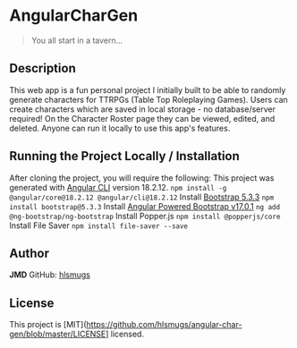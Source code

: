 # AngularCharGen
> You all start in a tavern...

## Description
This web app is a fun personal project I initially built to be able to randomly generate characters for TTRPGs (Table Top Roleplaying Games).
Users can create characters which are saved in local storage - no database/server required! On the Character Roster page they can be viewed, edited, and deleted.
Anyone can run it locally to use this app's features.

## Running the Project Locally / Installation
After cloning the project, you will require the following:
This project was generated with [Angular CLI](https://github.com/angular/angular-cli) version 18.2.12.
`npm install -g @angular/core@18.2.12 @angular/cli@18.2.12`
Install [Bootstrap 5.3.3](https://getbootstrap.com/)
`npm install bootstrap@5.3.3`
Install [Angular Powered Bootstrap v17.0.1](https://ng-bootstrap.github.io/#/home)
`ng add @ng-bootstrap/ng-bootstrap`
Install Popper.js
`npm install @popperjs/core`
Install File Saver
`npm install file-saver --save`

## Author
**JMD**
GitHub: [hlsmugs](https://github.com/hlsmugs)

## License
This project is [MIT](https://github.com/hlsmugs/angular-char-gen/blob/master/LICENSE] licensed.
